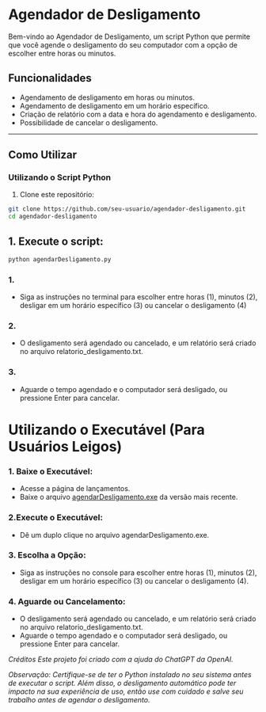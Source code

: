 # Agendador de Desligamento

Bem-vindo ao Agendador de Desligamento, um script Python que permite que você agende o desligamento do seu computador com a opção de escolher entre horas ou minutos.

## Funcionalidades

- Agendamento de desligamento em horas ou minutos.
- Agendamento de desligamento em um horário específico.
- Criação de relatório com a data e hora do agendamento e desligamento.
- Possibilidade de cancelar o desligamento.

---

## Como Utilizar

### Utilizando o Script Python

1. Clone este repositório:

```bash
git clone https://github.com/seu-usuario/agendador-desligamento.git
cd agendador-desligamento
```

## 1. Execute o script:
```bash
python agendarDesligamento.py
```
### 1.
- Siga as instruções no terminal para escolher entre horas (1), minutos (2), desligar em um horário específico (3) ou cancelar o desligamento (4)

### 2.
- O desligamento será agendado ou cancelado, e um relatório será criado no arquivo relatorio_desligamento.txt.

### 3.
- Aguarde o tempo agendado e o computador será desligado, ou pressione Enter para cancelar.
##

# Utilizando o Executável (Para Usuários Leigos)
### 1. Baixe o Executável:

- Acesse a página de lançamentos.
- Baixe o arquivo [agendarDesligamento.exe](https://github.com/JhowSL/agendar-desligamento-pc/releases) da versão mais recente.

### 2.Execute o Executável:

- Dê um duplo clique no arquivo agendarDesligamento.exe.

### 3. Escolha a Opção:

- Siga as instruções no console para escolher entre horas (1), minutos (2), desligar em um horário específico (3) ou cancelar o desligamento (4).

### 4. Aguarde ou Cancelamento:

- O desligamento será agendado ou cancelado, e um relatório será criado no arquivo relatorio_desligamento.txt.
- Aguarde o tempo agendado e o computador será desligado, ou pressione Enter para cancelar.

*Créditos
Este projeto foi criado com a ajuda do ChatGPT da OpenAI.*


_Observação: Certifique-se de ter o Python instalado no seu sistema antes de executar o script. Além disso, o desligamento automático pode ter impacto na sua experiência de uso, então use com cuidado e salve seu trabalho antes de agendar o desligamento._
